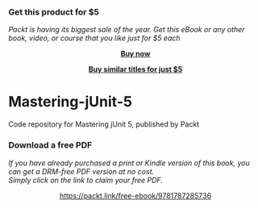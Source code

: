 
### Get this product for $5

<i>Packt is having its biggest sale of the year. Get this eBook or any other book, video, or course that you like just for $5 each</i>


<b><p align='center'>[Buy now](https://packt.link/9781787285736)</p></b>


<b><p align='center'>[Buy similar titles for just $5](https://subscription.packtpub.com/search)</p></b>


# Mastering-jUnit-5
Code repository for Mastering jUnit 5, published by Packt
### Download a free PDF

 <i>If you have already purchased a print or Kindle version of this book, you can get a DRM-free PDF version at no cost.<br>Simply click on the link to claim your free PDF.</i>
<p align="center"> <a href="https://packt.link/free-ebook/9781787285736">https://packt.link/free-ebook/9781787285736 </a> </p>